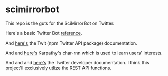 # scimirrorbot

This repo is the guts for the SciMirrorBot on Twitter.

Here's a basic Twitter Bot [reference](https://hackernoon.com/create-a-simple-twitter-bot-with-node-js-5b14eb006c08).

And [here's](https://www.npmjs.com/package/twit) the Twit (npm Twitter API package) documentation.

And and [here's](https://github.com/karpathy/char-rnn) Karpathy's char-rnn which is used to learn users' interests.

And and and [here's](https://dev.twitter.com/docs) the Twitter developer documentation. I think this project'll exclusively utlize the REST API functions.
